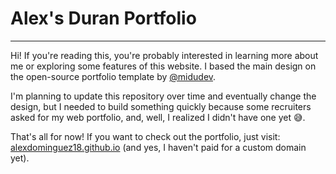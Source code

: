# Alex's Duran Portfolio
---

Hi! If you're reading this, you're probably interested in learning more about me or exploring some features of this website. I based the main design on the open-source portfolio template by [@midudev](https://github.com/midudev/porfolio.dev).

I'm planning to update this repository over time and eventually change the design, but I needed to build something quickly because some recruiters asked for my web portfolio, and, well, I realized I didn't have one yet 😅.

That's all for now! If you want to check out the portfolio, just visit: [alexdominguez18.github.io](https://alexdominguez18.github.io) (and yes, I haven't paid for a custom domain yet).
